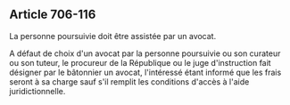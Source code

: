 Article 706-116
----
La personne poursuivie doit être assistée par un avocat.

A défaut de choix d'un avocat par la personne poursuivie ou son curateur ou son
tuteur, le procureur de la République ou le juge d'instruction fait désigner par
le bâtonnier un avocat, l'intéressé étant informé que les frais seront à sa
charge sauf s'il remplit les conditions d'accès à l'aide juridictionnelle.
